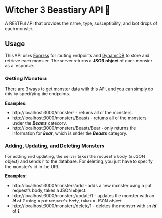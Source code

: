 # Witcher 3 Beastiary API 🐺
A RESTFul API that provides the name, type, susceptibility, and loot drops of each monster.
## Usage
This API uses [Express](https://expressjs.com/) for routing endpoints and [DynamoDB](https://aws.amazon.com/dynamodb/) to store and retrieve each monster.
The server returns a **JSON object** of each monster as a response.

### Getting Monsters

There are 3 ways to get monster data with this API, and you can simply do this by specifying the endpoints. 

**Examples:**
* http://localhost:3000/monsters - returns all of the monsters.
* http://localhost:3000/monsters/Beasts - returns all of the monsters under the ***Beasts*** category.
* http://localhost:3000/monsters/Beasts/Bear - only returns the information for ***Bear***, which is under the ***Beasts*** category.

### Adding, Updating, and Deleting Monsters

For adding and updating, the server takes the request's body (a JSON object) and sends it to the database. For deleting, you just have to specify the monster's id in the URI.

**Examples:**
* http://localhost:3000/monsters/add - adds a new monster using a put request's body, takes a JSON object.
* http://localhost:3000/monsters/update/1 - updates the monster with an ***id*** of ***1*** using a put request's body, takes a JSON object.
* http://localhost:3000/monsters/delete/1 - deletes the monster with an ***id*** of ***1***.
